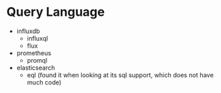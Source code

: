 # Query Language

- influxdb
  - influxql
  - flux
- prometheus
  - promql
- elasticsearch
  - eql (found it when looking at its sql support, which does not have much code)